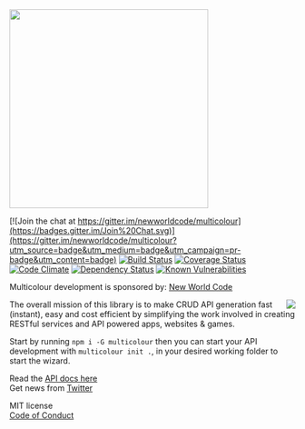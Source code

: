 <img src="https://getmulticolour.com/images/MC_Icon_PurpleRain_Logotype.png" width="350">

[![Join the chat at https://gitter.im/newworldcode/multicolour](https://badges.gitter.im/Join%20Chat.svg)](https://gitter.im/newworldcode/multicolour?utm_source=badge&utm_medium=badge&utm_campaign=pr-badge&utm_content=badge)
[![Build Status](https://travis-ci.org/Multicolour/multicolour.svg?branch=master)](https://travis-ci.org/Multicolour/multicolour)
[![Coverage Status](https://coveralls.io/repos/Multicolour/multicolour/badge.svg?branch=master&service=github)](https://coveralls.io/github/Multicolour/multicolour?branch=master)
[![Code Climate](https://codeclimate.com/github/newworldcode/multicolour/badges/gpa.svg)](https://codeclimate.com/github/newworldcode/multicolour)
[![Dependency Status](https://david-dm.org/Multicolour/multicolour.svg)](https://david-dm.org/Multicolour/multicolour)
[![Known Vulnerabilities](https://snyk.io/test/github/Multicolour/multicolour/badge.svg)](https://snyk.io/test/github/Multicolour/multicolour)

Multicolour development is sponsored by: [New World Code](https://newworld.codes/)  

<a href="https://newworld.codes/"><img src="https://www.dropbox.com/s/vjsnq15jpx18dfx/dark.svg?dl=1" align="right"></a>

The overall mission of this library is to make CRUD API generation fast (instant), easy and cost efficient by simplifying the work involved in creating RESTful services and API powered apps, websites & games.

Start by running `npm i -G multicolour` then you can start your API development with `multicolour init .`, in your desired working folder to start the wizard.

Read the [API docs here](https://getmulticolour.com/docs)  
Get news from [Twitter](https://twitter.com/getmulticolour)

MIT license  
[Code of Conduct](https://github.com/Multicolour/multicolour/blob/master/CODE_OF_CONDUCT.md)
